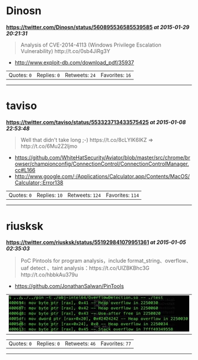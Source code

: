 # Dinosn
**https://twitter.com/Dinosn/status/560895536585539585 _at 2015-01-29 20:21:31_**
<blockquote>
Analysis of CVE-2014-4113 (Windows Privilege Escalation Vulnerability) http://t.co/0sb4JiRg3Y
</blockquote>

* http://www.exploit-db.com/download_pdf/35937

<table><tr>
<td>Quotes: <code>0</code></td>
<td>Replies: <code>0</code></td>
<td>Retweets: <code>24</code></td>
<td>Favorites: <code>16</code></td>
</table></tr>

---

# taviso
**https://twitter.com/taviso/status/553323713433575425 _at 2015-01-08 22:53:48_**
<blockquote>
Well that didn't take long ;-) https://t.co/8cLYIK6IKZ =&gt; http://t.co/6Mu2Z2ljmo
</blockquote>

* https://github.com/WhiteHatSecurity/Aviator/blob/master/src/chrome/browser/championconfig/ConnectionControl/ConnectionControlManager.cc#L166
* http://www.google.com/;/Applications/Calculator.app/Contents/MacOS/Calculator;:Error138

<table><tr>
<td>Quotes: <code>0</code></td>
<td>Replies: <code>10</code></td>
<td>Retweets: <code>124</code></td>
<td>Favorites: <code>114</code></td>
</table></tr>

---

# riusksk
**https://twitter.com/riusksk/status/551929841079951361 _at 2015-01-05 02:35:03_**
<blockquote>
PoC Pintools for program analysis，include format_string、overflow、uaf detect 、taint analysis：https://t.co/UIZBKBhc3G http://t.co/hbbkAu379u
</blockquote>

* https://github.com/JonathanSalwan/PinTools

<table><tr>
<td><img src="pictures/http+++pbs.twimg.com+media+B6jZQ-YCEAEbrRl.jpg" alt="http://pbs.twimg.com/media/B6jZQ-YCEAEbrRl.jpg"></td>
</table></tr>
<table><tr>
<td>Quotes: <code>0</code></td>
<td>Replies: <code>0</code></td>
<td>Retweets: <code>46</code></td>
<td>Favorites: <code>77</code></td>
</table></tr>

---

